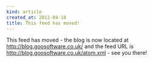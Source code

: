 ```yaml
---
kind: article
created_at: 2012-04-18
title: This feed has moved!
---
```


This feed has moved - the blog is now located at http://blog.goosoftware.co.uk/ and the feed URL is http://blog.goosoftware.co.uk/atom.xml - see you there!